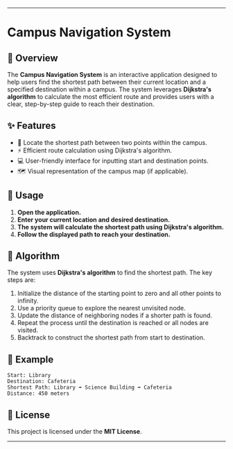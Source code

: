 

---

# Campus Navigation System

## 📌 Overview
The **Campus Navigation System** is an interactive application designed to help users find the shortest path between their current location and a specified destination within a campus. The system leverages **Dijkstra's algorithm** to calculate the most efficient route and provides users with a clear, step-by-step guide to reach their destination.

## ✨ Features
- 🚩 Locate the shortest path between two points within the campus.  
- ⚡ Efficient route calculation using Dijkstra's algorithm.  
- 💻 User-friendly interface for inputting start and destination points.  
- 🗺️ Visual representation of the campus map (if applicable).  


## 🚀 Usage

1. **Open the application.**  
2. **Enter your current location and desired destination.**  
3. **The system will calculate the shortest path using Dijkstra's algorithm.**  
4. **Follow the displayed path to reach your destination.**  

## 🧠 Algorithm

The system uses **Dijkstra's algorithm** to find the shortest path. The key steps are:

1. Initialize the distance of the starting point to zero and all other points to infinity.  
2. Use a priority queue to explore the nearest unvisited node.  
3. Update the distance of neighboring nodes if a shorter path is found.  
4. Repeat the process until the destination is reached or all nodes are visited.  
5. Backtrack to construct the shortest path from start to destination.  

## 🛑 Example

```
Start: Library  
Destination: Cafeteria  
Shortest Path: Library ➡️ Science Building ➡️ Cafeteria  
Distance: 450 meters  
```


## 📄 License

This project is licensed under the **MIT License**.

---
